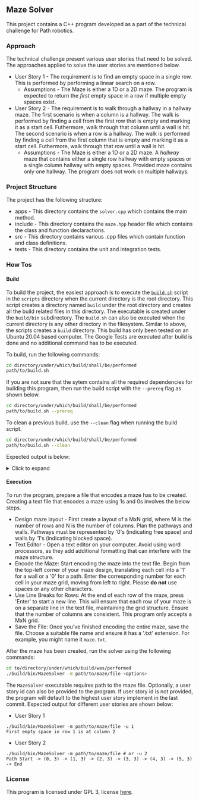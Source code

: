 ## Maze Solver

This project contains a C++ program developed as a part of the technical challenge for Path robotics. 

### Approach

The technical challenge present various user stories that need to be solved. The approaches applied to solve the user stories are mentioned below.

- User Story 1 - The requirement is to find an empty space in a single row. This is performed by performing a linear search on a row.
    - Assumptions - The Maze is either a 1D or a 2D maze. The program is expected to return the *first* empty space in a row if multiple empty spaces exist.
- User Story 2 - The requirement is to walk through a hallway in a hallway maze. The first scenario is when a column is a hallway. The walk is performed by finding a cell from the first row that is empty and marking it as a start cell. Futhermore, walk through that column until a wall is hit. The second scenario is when a row is a hallway. The walk is performed by finding a cell from the first column that is empty and marking it as a start cell. Futhermore, walk through that row until a wall is hit.
    - Assumptions - The Maze is either a 1D or a 2D maze. A *hallway* maze that contains either a single row hallway with empty spaces or a single column hallway with empty spaces. Provided maze contains only one hallway. The program does not work on multiple hallways.

### Project Structure

The project has the following structure:
- apps - This directory contains the `solver.cpp` which contains the main method. 
- include - This directory contains the `maze.hpp` header file which contains the class and function declaractions.
- src - This directory contains various .cpp files which contain function and class definitions. 
- tests - This directory contains the unit and integration tests.

### How Tos

#### Build

To build the project, the easiest approach is to execute the [`build.sh`](scripts/build.sh) script in the `scripts` directory when the current directory is the root directory. This script creates a directory named `build` under the root directory and creates all the build related files in this directory. The executable is created under the `build/bin` subdirectory. The `build.sh` can also be executed when the current directory is any other directory in the filesystem. Similar to above, the scripts creates a `build` directory. This build has only been tested on an Ubuntu 20.04 based computer. The Google Tests are executed after build is done and no additional command has to be executed.

To build, run the following commands:
```bash
cd directory/under/which/build/shall/be/performed
path/to/build.sh
```

If you are not sure that the sytem contains all the required dependencies for building this program, then run the build script with the `--prereq` flag as shown below.
```bash
cd directory/under/which/build/shall/be/performed
path/to/build.sh --prereq
```

To clean a previous build, use the `--clean` flag when running the build script.
```bash
cd directory/under/which/build/shall/be/performed
path/to/build.sh --clean
```

Expected output is below:

<details>
  <summary>Click to expand</summary>

    ```
    Clearning the previous builds.
    Building the project
    -- The CXX compiler identification is GNU 9.4.0
    -- Check for working CXX compiler: /usr/bin/c++
    -- Check for working CXX compiler: /usr/bin/c++ -- works
    -- Detecting CXX compiler ABI info
    -- Detecting CXX compiler ABI info - done
    -- Detecting CXX compile features
    -- Detecting CXX compile features - done
    -- The C compiler identification is GNU 9.4.0
    -- Check for working C compiler: /usr/bin/cc
    -- Check for working C compiler: /usr/bin/cc -- works
    -- Detecting C compiler ABI info
    -- Detecting C compiler ABI info - done
    -- Detecting C compile features
    -- Detecting C compile features - done
    -- Found Python3: /usr/bin/python3.9 (found version "3.9.18") found components: Interpreter
    -- Looking for pthread.h
    -- Looking for pthread.h - found
    -- Performing Test CMAKE_HAVE_LIBC_PTHREAD
    -- Performing Test CMAKE_HAVE_LIBC_PTHREAD - Failed
    -- Looking for pthread_create in pthreads
    -- Looking for pthread_create in pthreads - not found
    -- Looking for pthread_create in pthread
    -- Looking for pthread_create in pthread - found
    -- Found Threads: TRUE
    -- Configuring done
    -- Generating done
    -- Build files have been written to: /home/ashish/build
    Scanning dependencies of target MazeSolverLib
    [  6%] Building CXX object src/CMakeFiles/MazeSolverLib.dir/grid.cpp.o
    [ 12%] Building CXX object src/CMakeFiles/MazeSolverLib.dir/graph.cpp.o
    [ 18%] Building CXX object src/CMakeFiles/MazeSolverLib.dir/utils.cpp.o
    [ 25%] Linking CXX static library libMazeSolverLib.a
    [ 25%] Built target MazeSolverLib
    Scanning dependencies of target MazeSolver
    [ 31%] Building CXX object apps/CMakeFiles/MazeSolver.dir/solver.cpp.o
    [ 37%] Linking CXX executable ../bin/MazeSolver
    [ 37%] Built target MazeSolver
    Scanning dependencies of target gtest
    [ 43%] Building CXX object _deps/googletest-build/googletest/CMakeFiles/gtest.dir/src/gtest-all.cc.o
    [ 50%] Linking CXX static library ../../../lib/libgtest.a
    [ 50%] Built target gtest
    Scanning dependencies of target gmock
    [ 56%] Building CXX object _deps/googletest-build/googlemock/CMakeFiles/gmock.dir/src/gmock-all.cc.o
    [ 62%] Linking CXX static library ../../../lib/libgmock.a
    [ 62%] Built target gmock
    Scanning dependencies of target gmock_main
    [ 68%] Building CXX object _deps/googletest-build/googlemock/CMakeFiles/gmock_main.dir/src/gmock_main.cc.o
    [ 75%] Linking CXX static library ../../../lib/libgmock_main.a
    [ 75%] Built target gmock_main
    Scanning dependencies of target gtest_main
    [ 81%] Building CXX object _deps/googletest-build/googletest/CMakeFiles/gtest_main.dir/src/gtest_main.cc.o
    [ 87%] Linking CXX static library ../../../lib/libgtest_main.a
    [ 87%] Built target gtest_main
    Scanning dependencies of target test_grid
    [ 93%] Building CXX object tests/CMakeFiles/test_grid.dir/test_grid.cpp.o
    [100%] Linking CXX executable ../bin/test_grid
    Run grid tests
    [==========] Running 16 tests from 1 test suite.
    [----------] Global test environment set-up.
    [----------] 16 tests from GridTest
    [ RUN      ] GridTest.Constructor
    [       OK ] GridTest.Constructor (0 ms)
    [ RUN      ] GridTest.Constructor2
    File does not exist : "maps/does_not_exist.txt"
    filesystem error: File does not exist.: Success
    [       OK ] GridTest.Constructor2 (0 ms)
    [ RUN      ] GridTest.Constructor3
    File does not exist : ""
    filesystem error: File does not exist.: Success
    [       OK ] GridTest.Constructor3 (0 ms)
    [ RUN      ] GridTest.Constructor4
    [       OK ] GridTest.Constructor4 (0 ms)
    [ RUN      ] GridTest.Constructor5
    [       OK ] GridTest.Constructor5 (0 ms)
    [ RUN      ] GridTest.SearchARowForEmptySpace1
    [       OK ] GridTest.SearchARowForEmptySpace1 (0 ms)
    [ RUN      ] GridTest.SearchARowForEmptySpace2
    [       OK ] GridTest.SearchARowForEmptySpace2 (0 ms)
    [ RUN      ] GridTest.SearchARowForEmptySpace3
    Row index is out of bounds.
    [       OK ] GridTest.SearchARowForEmptySpace3 (0 ms)
    [ RUN      ] GridTest.SearchARowForEmptySpace4
    [       OK ] GridTest.SearchARowForEmptySpace4 (0 ms)
    [ RUN      ] GridTest.SearchARowForEmptySpace5
    Invalid map file : "maps/multiple_rows_2.txt"
    Invalid map file.
    [       OK ] GridTest.SearchARowForEmptySpace5 (0 ms)
    [ RUN      ] GridTest.HallwayWalk1
    [       OK ] GridTest.HallwayWalk1 (0 ms)
    [ RUN      ] GridTest.HallwayWalk2
    [       OK ] GridTest.HallwayWalk2 (0 ms)
    [ RUN      ] GridTest.HallwayWalk3
    [       OK ] GridTest.HallwayWalk3 (0 ms)
    [ RUN      ] GridTest.HallwayWalk4
    [       OK ] GridTest.HallwayWalk4 (0 ms)
    [ RUN      ] GridTest.HallwayWalk5
    [       OK ] GridTest.HallwayWalk5 (0 ms)
    [ RUN      ] GridTest.HallwayWalk6
    [       OK ] GridTest.HallwayWalk6 (0 ms)
    [----------] 16 tests from GridTest (0 ms total)

    [----------] Global test environment tear-down
    [==========] 16 tests from 1 test suite ran. (0 ms total)
    [  PASSED  ] 16 tests.
    [100%] Built target test_grid
    /home/ashish
    Build complete
    ```
</details>


#### Execution

To run the program, prepare a file that encodes a maze has to be created. Creating a text file that encodes a maze using 1s and 0s involves the below steps.
- Design maze layout - First create a layout of a MxN grid, where M is the number of rows and N is the number of columns. Plan the pathways and walls. Pathways must be represented by '0's (indicating free space) and walls by '1's (indicating blocked space).
- Text Editor - Open a text editor on your computer. Avoid using word processors, as they add additional formatting that can interfere with the maze structure.
- Encode the Maze: Start encoding the maze into the text file. Begin from the top-left corner of your maze design, translating each cell into a '1' for a wall or a '0' for a path. Enter the corresponding number for each cell in your maze grid, moving from left to right. Please **do not** use spaces or any other characters.
- Use Line Breaks for Rows: At the end of each row of the maze, press 'Enter' to start a new line. This will ensure that each row of your maze is on a separate line in the text file, maintaining the grid structure. Ensure that the number of columns are consistent. This program only accepts a MxN grid.
- Save the File: Once you've finished encoding the entire maze, save the file. Choose a suitable file name and ensure it has a '.txt' extension. For example, you might name it `maze.txt`.

After the maze has been created, run the solver using the following commands:
```bash
cd to/directory/under/which/build/was/performed
./build/bin/MazeSolver -m path/to/maze/file <options>
```

The `MazeSolver` executable requires path to the maze file. Optionally, a user story id can also be provided to the program. If user story id is not provided, the program will default to the highest user story implement in the last commit. Expected output for different user stories are shown below:


- User Story 1
```
./build/bin/MazeSolver -m path/to/maze/file -u 1
First empty space in row 1 is at column 2
```

- User Story 2
```
./build/bin/MazeSolver -m path/to/maze/file # or -u 2
Path Start -> (0, 3) -> (1, 3) -> (2, 3) -> (3, 3) -> (4, 3) -> (5, 3) -> End
```

### License
This program is licensed under GPL 3, license [here](LICENSE.md).